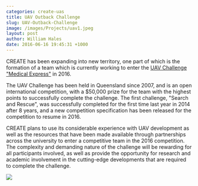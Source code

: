 ```yaml
---
categories: create-uas
title: UAV Outback Challenge
slug: UAV-Outback-Challenge
image: /images/Projects/uav1.jpeg
layout: post
author: William Hales
date: 2016-06-16 19:45:31 +1000
---
```


CREATE has been expanding into new territory, one part of which is the formation of a team which is currently working to enter the <a href="http://uavchallenge.org/medical-express/"> UAV Challenge "Medical Express"</a> in 2016.

The UAV Challenge has been held in Queensland since 2007, and is an open international competition, with a $50,000 prize for the team with the highest points to successfully complete the challenge. The first challenge, "Search and Rescue", was successfully completed for the first time last year in 2014 after 8 years, and a new competition specification has been released for the competition to resume in 2016.

CREATE plans to use its considerable experience with UAV development as well as the resources that have been made available through partnerships across the university to enter a competitive team in the 2016 competition. The complexity and demanding nature of the challenge will be rewarding for all participants involved, as well as provide the opportunity for research and academic involvement in the cutting-edge developments that are required to complete the challenge.

![](/images/Projects/uav_logo1.png)
